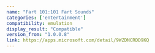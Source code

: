 ```yaml
---
name: "Fart 101:101 Fart Sounds"
categories: ['entertainment']
compatibility: emulation
display_result: "Compatible"
version_from: "1.0.0.8"
link: https://apps.microsoft.com/detail/9WZDNCRDD9KQ
---
```


